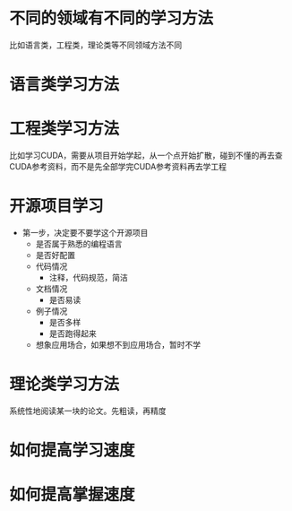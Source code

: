 # 不同的领域有不同的学习方法
比如语言类，工程类，理论类等不同领域方法不同

# 语言类学习方法

# 工程类学习方法
比如学习CUDA，需要从项目开始学起，从一个点开始扩散，碰到不懂的再去查CUDA参考资料，而不是先全部学完CUDA参考资料再去学工程

# 开源项目学习
- 第一步，决定要不要学这个开源项目
   - 是否属于熟悉的编程语言
   - 是否好配置
   - 代码情况
      - 注释，代码规范，简洁
   - 文档情况
      - 是否易读
   - 例子情况
      - 是否多样
      - 是否跑得起来
   - 想象应用场合，如果想不到应用场合，暂时不学
   
# 理论类学习方法
系统性地阅读某一块的论文。先粗读，再精度

# 如何提高学习速度

# 如何提高掌握速度



